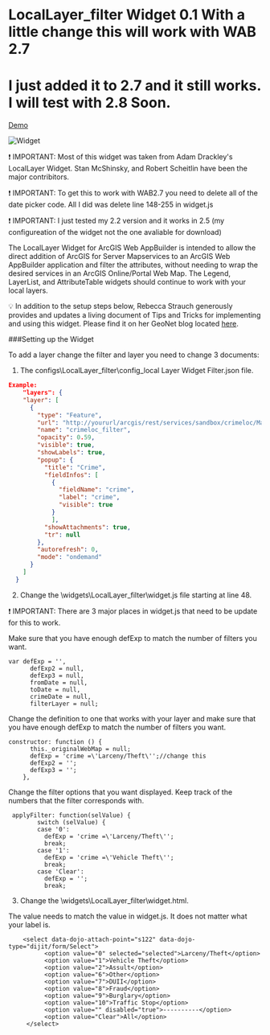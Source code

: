 LocalLayer_filter Widget 0.1          With a little change this will work with WAB 2.7 
==
I just added it to 2.7 and it still works. I will test with 2.8 Soon. 
==

<a href="http://gis.ashland.or.us/demo3/" target="_blank">Demo</a>

<img src="http://gis.ashland.or.us/demo3/images/widget.PNG" alt="Widget">

:exclamation: IMPORTANT: Most of this widget was taken from Adam Drackley's LocalLayer Widget. 
 Stan McShinsky, and Robert Scheitlin have been the major contribitors. 

:exclamation: IMPORTANT: To get this to work with WAB2.7 you need to delete all of the date picker code. All I did was delete line 148-255 in widget.js

:exclamation: IMPORTANT: I just tested my 2.2 version and it works in 2.5 (my configureation of the widget not the one avaliable for download) 

The LocalLayer Widget for ArcGIS Web AppBuilder is intended to allow the direct addition of ArcGIS for Server Mapservices to an ArcGIS Web AppBuilder application and filter the attributes, without needing to wrap the desired services in an ArcGIS Online/Portal Web Map.  The Legend, LayerList, and AttributeTable widgets should continue to work with your local layers.

:bulb: In addition to the setup steps below, Rebecca Strauch generously provides and updates a living document of Tips and Tricks for implementing and using this widget.  Please find it on her GeoNet blog located [here](https://geonet.esri.com/blogs/myAlaskaGIS/2015/02/04/tips-for-using-the-custom-locallayer-widget-with-wab-dev-edition).


###Setting up the Widget

 
To add a layer change the filter and layer you need to change 3 documents: 
1. The configs\LocalLayer_filter\config_local Layer Widget Filter.json file.
```json
Example:
	"layers": {
    "layer": [
      {
        "type": "Feature",
        "url": "http://yoururl/arcgis/rest/services/sandbox/crimeloc/MapServer/2",
        "name": "crimeloc_filter",
        "opacity": 0.59,
        "visible": true,
        "showLabels": true,
        "popup": {
          "title": "Crime",
          "fieldInfos": [
            {
              "fieldName": "crime",
              "label": "crime",
              "visible": true
            }     
            ],
          "showAttachments": true,
          "tr": null
        },
        "autorefresh": 0,
        "mode": "ondemand"
      }
    ]
  }
```
2. Change the \widgets\LocalLayer_filter\widget.js file starting at line 48.

:exclamation: IMPORTANT: There are 3 major places in widget.js that need to be update for this to work. 

Make sure that you have enough defExp to match the number of filters you want. 

```
var defExp = '',
      defExp2 = null,
      defExp3 = null,
      fromDate = null,
      toDate = null,
      crimeDate = null,
      filterLayer = null;
```
      
Change the definition to one that works with your layer and  make sure that you have enough defExp to match the number of filters you want.   


  ```
  constructor: function () {
        this._originalWebMap = null;
        defExp = 'crime =\'Larceny/Theft\'';//change this
        defExp2 = '';
        defExp3 = '';
      },    
  ```
  
  Change the filter options that you want displayed. Keep track of the numbers that the filter corresponds with.
  
  
``` 
 applyFilter: function(selValue) {
        switch (selValue) {
        case '0':
          defExp = 'crime =\'Larceny/Theft\'';
          break;
        case '1':
          defExp = 'crime =\'Vehicle Theft\'';
          break;
        case 'Clear':
          defExp = '';
          break;
```
  
  3. Change the \widgets\LocalLayer_filter\widget.html.
  
  The value needs to match the value in widget.js. It does not matter what your label is. 


``` 
    <select data-dojo-attach-point="s122" data-dojo-type="dijit/form/Select">
          <option value="0" selected="selected">Larceny/Theft</option>
          <option value="1">Vehicle Theft</option>
          <option value="2">Assult</option>
          <option value="6">Other</option>
          <option value="7">DUII</option>
          <option value="8">Fraud</option>
          <option value="9">Burglary</option>
          <option value="10">Traffic Stop</option>
          <option value="" disabled="true">----------</option>
          <option value="Clear">All</option>
     </select>     
```  
        
  
  
